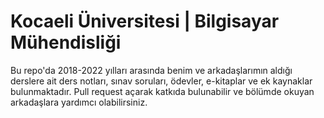 # Kocaeli Üniversitesi | Bilgisayar Mühendisliği

Bu repo'da 2018-2022 yılları arasında benim ve arkadaşlarımın aldığı derslere ait ders notları, sınav soruları, ödevler, e-kitaplar ve ek kaynaklar bulunmaktadır. Pull request açarak katkıda bulunabilir ve bölümde okuyan arkadaşlara yardımcı olabilirsiniz.
